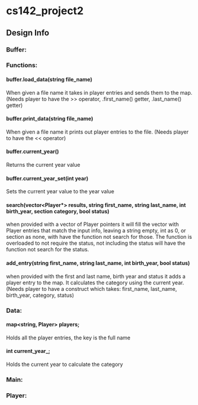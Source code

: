 # cs142_project2

## Design Info

### Buffer:
### Functions:
#### buffer.load_data(string file_name)
When given a file name it takes in player entries and sends them to the map. (Needs player to have the >> operator, .first_name() getter, .last_name() getter)
#### buffer.print_data(string file_name)
When given a file name it prints out player entries to the file. (Needs player to have the << operator)
#### buffer.current_year()
Returns the current year value
#### buffer.current_year_set(int year)
Sets the current year value to the year value
#### search(vector<Player*> results, string first_name, string last_name, int birth_year, section category, bool status)
when provided with a vector of Player pointers it will fill the vector with Player entries that match the input info, leaving a string empty, int as 0, or section as none, with have the function not search for those. The function is overloaded to not require the status, not including the status will have the function not search for the status.
#### add_entry(string first_name, string last_name, int birth_year, bool status)
when provided with the first and last name, birth year and status it adds a player entry to the map. It calculates the category using the current year. (Needs player to have a construct which takes: first_name, last_name, birth_year, category, status)
### Data:
#### map<string, Player> players;
Holds all the player entries, the key is the full name
#### int current_year_;
Holds the current year to calculate the category
### Main:



### Player: 
